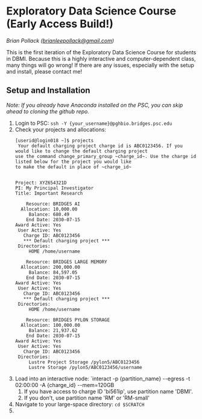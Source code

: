 # Exploratory Data Science Course (Early Access Build!)
*Brian Pollack (brianleepollack@gmail.com)*

This is the first iteration of the Exploratory Data Science Course for students in DBMI.  Because this is a highly interactive and computer-dependent class, many things will go wrong!  If there are any issues, especially with the setup and install, please contact me!

## Setup and Installation
*Note: If you already have Anaconda installed on the PSC, you can skip ahead to cloning the github repo.*

1. Login to PSC: `ssh -Y {your_username}@pghbio.bridges.psc.edu`
1. Check your projects and allocations:
    ```shell
    [userid@login018 ~]$ projects
     Your default charging project charge id is ABC0123456. If you would like to change the default charging project 
    use the command change_primary_group ~charge_id~. Use the charge id listed below for the project you would like 
    to make the default in place of ~charge_id~


    Project: XYZ654321D
    PI: My Principal Investigator
    Title: Important Research

        Resource: BRIDGES AI
      Allocation: 10,000.00
         Balance: 680.49
        End Date: 2030-07-15
    Award Active: Yes
     User Active: Yes
       Charge ID: ABC0123456
       *** Default charging project ***
     Directories:
         HOME /home/username

        Resource: BRIDGES LARGE MEMORY
      Allocation: 200,000.00
         Balance: 84,597.05
        End Date: 2030-07-15
    Award Active: Yes
     User Active: Yes
       Charge ID: ABC0123456
       *** Default charging project ***
     Directories:
         HOME /home/username

        Resource: BRIDGES PYLON STORAGE
      Allocation: 100,000.00
         Balance: 21,937.62
        End Date: 2030-07-15
    Award Active: Yes
     User Active: Yes
       Charge ID: ABC0123456
     Directories:
         Lustre Project Storage /pylon5/ABC0123456 
         Lustre Storage /pylon5/ABC0123456/username
    ```
1. Load into an interactive node: `interact -p {partition_name} --egress -t 02:00:00 -A {charge_id} --mem=120GB
	1. If you have access to charge ID 'bi561ip', use partition name 'DBMI'.
	1. If you don't, use partition name 'RM' or 'RM-small'
1. Navigate to your large-space directory: `cd $SCRATCH`
1. 
